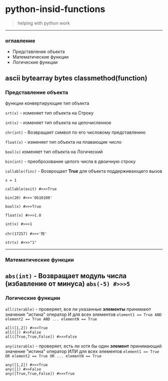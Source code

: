 # python-insid-functions
> helping with python work

---
### оглавление
* Представление объекта
* Математические функции
* Логические функции

ascii
bytearray
bytes
classmethod(function)
---
### Представление объекта
функции конвертирующие тип объекта

`srt(x)` - изменяет тип объекта на Строку

`int(x)` - изменяет тип объекта на целочисленное

`chr(int)` - Возвращает символ по его числовому представлению

`float(x)` - изменяет тип объекта на плавающие число

`bool(x)` изменяет тип объекта на Логический

`bin(int)` - преоброзование целого числа в двоичную строку

`callable(finc)` - Возврощает **True** для объекта поддерживающего вызов

```
x = 1

callable(exit) #>>>True

bin(20) #>>>'0b10100'

bool(x) #>>>True

float(x) #>>>1.0

int(x) #>>>1

chr(17257) #>>>'䍩'

str(x) #>>>"1"
```
---
### Математические функции
`abs(int)` - Возвращает модуль числа (избавление от минуса)
`abs(-5) #>>>5`
---
### Логические функции
`all(iterable)` - проверяет, все ли указанные **элементы** принимают значение "истина"
оператор И для всех элементов `element1 == True AND element2 == True AND ... elementN == True`

```
all([1,2]) #>>>True
all([]) #>>False
all([True,True,False]) #>>>False
```

`any(iterable)` - проверяет, есть ли хотя бы один **элемент** принимающий значение "истина"
оператор ИЛИ для всех элементов `element1 == True OR element2 == True OR ... elementN == True`


```
any([1,2]) #>>>True
any([]) #>>False
any([True,True,False]) #>>>True
```
